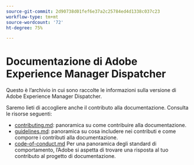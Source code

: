 ```yaml
---
source-git-commit: 2d90738d01fef6e37a2c25784ed4d1338c037c23
workflow-type: tm+mt
source-wordcount: '72'
ht-degree: 75%

---
```

# Documentazione di Adobe Experience Manager Dispatcher

Questo è l’archivio in cui sono raccolte le informazioni sulla versione di Adobe Experience Manager Dispatcher.

Saremo lieti di accogliere anche il contributo alla documentazione. Consulta le risorse seguenti:

* [contributing.md](contributing.md): panoramica su come contribuire alla documentazione.
* [guidelines.md](guidelines.md): panoramica su cosa includere nei contributi e come comporre i contributi alla documentazione.
* [code-of-conduct.md](code-of-conduct.md) Per una panoramica degli standard di comportamento, l’Adobe si aspetta di trovare una risposta al tuo contributo al progetto di documentazione.
